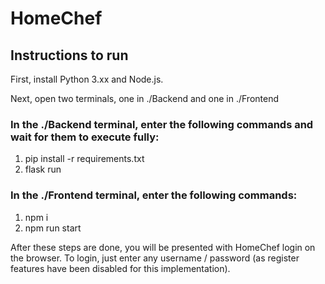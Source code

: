 # HomeChef

## Instructions to run

First, install Python 3.xx and Node.js.

Next, open two terminals, one in ./Backend and one in ./Frontend

### In the ./Backend terminal, enter the following commands and wait for them to execute fully:

1. pip install -r requirements.txt
2. flask run

### In the ./Frontend terminal, enter the following commands:

1. npm i
2. npm run start

After these steps are done, you will be presented with HomeChef login on the browser. To login, just enter any username / password (as register features have been disabled for this implementation).
